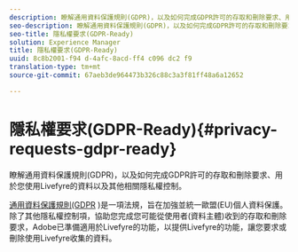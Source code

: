 ```yaml
---
description: 瞭解通用資料保護規則(GDPR)，以及如何完成GDPR許可的存取和刪除要求、用於您使用Livefyre的資料以及其他相關隱私權控制。
seo-description: 瞭解通用資料保護規則(GDPR)，以及如何完成GDPR許可的存取和刪除要求、用於您使用Livefyre的資料以及其他相關隱私權控制。
seo-title: 隱私權要求(GDPR-Ready)
solution: Experience Manager
title: 隱私權要求(GDPR-Ready)
uuid: 8c8b2001-f94 d-4afc-8acd-ff4 c096 dc2 f9
translation-type: tm+mt
source-git-commit: 67aeb3de964473b326c88c3a3f81ff48a6a12652

---
```



# 隱私權要求(GDPR-Ready){#privacy-requests-gdpr-ready}

瞭解通用資料保護規則(GDPR)，以及如何完成GDPR許可的存取和刪除要求、用於您使用Livefyre的資料以及其他相關隱私權控制。

[通用資料保護規則(GDPR](https://adobe.io/apis/cloudplatform/gdpr.html) )是一項法規，旨在加強並統一歐盟(EU)個人資料保護。除了其他隱私權控制項，協助您完成您可能從使用者(資料主體)收到的存取和刪除要求，Adobe已準備適用於Livefyre的功能，以提供Livefyre的功能，讓您要求或刪除使用Livefyre收集的資料。
